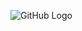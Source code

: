 ![GitHub Logo](https://cdn.discordapp.com/attachments/807226989223608401/889169583993409576/Unbenannt-1.png)
